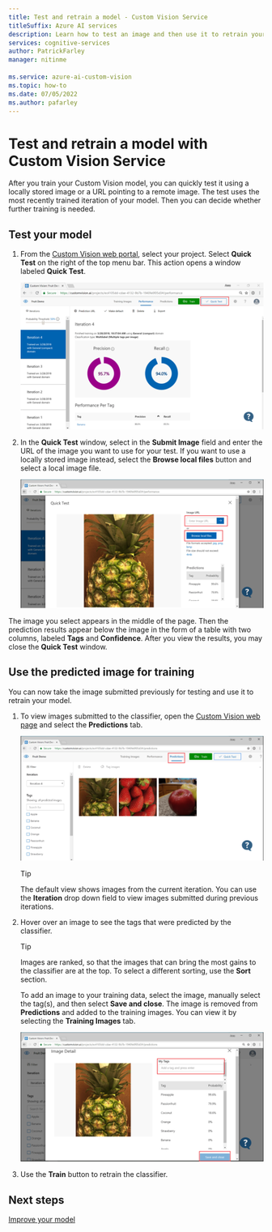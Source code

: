 ```yaml
---
title: Test and retrain a model - Custom Vision Service
titleSuffix: Azure AI services
description: Learn how to test an image and then use it to retrain your model in the Custom Vision service.
services: cognitive-services
author: PatrickFarley
manager: nitinme

ms.service: azure-ai-custom-vision
ms.topic: how-to
ms.date: 07/05/2022
ms.author: pafarley
---
```


# Test and retrain a model with Custom Vision Service

After you train your Custom Vision model, you can quickly test it using a locally stored image or a URL pointing to a remote image. The test uses the most recently trained iteration of your model. Then you can decide whether further training is needed.

## Test your model

1. From the [Custom Vision web portal](https://customvision.ai), select your project. Select **Quick Test** on the right of the top menu bar. This action opens a window labeled **Quick Test**.

    ![The Quick Test button is shown in the upper right corner of the window.](./media/test-your-model/quick-test-button.png)

1. In the **Quick Test** window, select in the **Submit Image** field and enter the URL of the image you want to use for your test. If you want to use a locally stored image instead, select the **Browse local files** button and select a local image file.

    ![Screenshot of the submit image page.](./media/test-your-model/submit-image.png)

The image you select appears in the middle of the page. Then the prediction results appear below the image in the form of a table with two columns, labeled **Tags** and **Confidence**. After you view the results, you may close the **Quick Test** window.

## Use the predicted image for training

You can now take the image submitted previously for testing and use it to retrain your model.

1. To view images submitted to the classifier, open the [Custom Vision web page](https://customvision.ai) and select the __Predictions__ tab.

    ![Image of the predictions tab](./media/test-your-model/predictions-tab.png)

    > [!TIP]
    > The default view shows images from the current iteration. You can use the __Iteration__ drop down field to view images submitted during previous iterations.

1. Hover over an image to see the tags that were predicted by the classifier.

    > [!TIP]
    > Images are ranked, so that the images that can bring the most gains to the classifier are at the top. To select a different sorting, use the __Sort__ section.

    To add an image to your training data, select the image, manually select the tag(s), and then select __Save and close__. The image is removed from __Predictions__ and added to the training images. You can view it by selecting the __Training Images__ tab.

    ![Screenshot of the tagging page.](./media/test-your-model/tag-image.png)

1. Use the __Train__ button to retrain the classifier.

## Next steps

[Improve your model](getting-started-improving-your-classifier.md)
